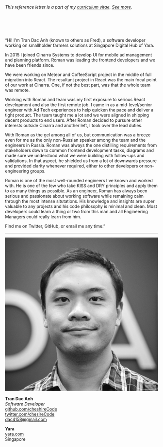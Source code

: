_This reference letter is a part of my [curriculum vitae](/cv.html).
[See&nbsp;more](./)._

# &nbsp;

<p class="quote">&#8220;Hi! I'm Tran Dac Anh (known to others as
Fred), a software developer working on smallholder farmers solutions
at Singapore Digital Hub of Yara.</p>

In 2015 I joined Cinarra Systems to develop UI for mobile ad
management and planning platform. Roman was leading the frontend
developers and we have been friends since.

We were working on Meteor and CoffeeScript project in the middle
of full migration into React. The resultant project in React was
the main focal point of our work at Cinarra. One, if not the best
part, was that the whole team was remote.

Working with Roman and team was my first exposure to serious React
development and also the first remote job. I came in as a
mid-level/senior engineer with Ad Tech experiences to help quicken
the pace and deliver a tight product. The team taught me a lot and
we were aligned in shipping decent products to end users. After
Roman decided to pursure other interests outside Cinarra and another
left, I took over the lead duties.

With Roman as the gel among all of us, but communication was a
breeze even for me as the only non-Russian speaker among the team
and the engineers in Russia. Roman was always the one distilling
requirements from stakeholders down to common frontend development
tasks, diagrams and made sure we understood what we were building
with follow-ups and validations. In that aspect, he shielded us
from a lot of downwards pressure and provided clarity whenever
required, either to other developers or non-engineering groups.

Roman is one of the most well-rounded engineers I've known and
worked with. He is one of the few who take KISS and DRY principles
and apply them to as many things as possible. As an engineer, Roman
has always been serious and passionate about working software while
remaining calm through the most intense situtations. His knowledge
and insights are super valuable to any projects and his code
philosophy is minimal and clean. Most developers could learn a thing
or two from this man and all Engineering Managers could really learn
from him.

Find me on Twitter, GitHub, or email me any time.&#8221;

---

<img src="tda.jpeg" class="avatar">

**Tran Dac Anh**<br>
_Software Developer_<br>
[github.com/cheshireCode](https://github.com/cheshireCode)<br>
[twitter.com/chesireCode](https://twitter.com/chesireCode)<br>
dac4158@gmail.com<br>

**Yara**<br>
[yara.com](https://www.yara.com/)<br>
Singapore<br>
